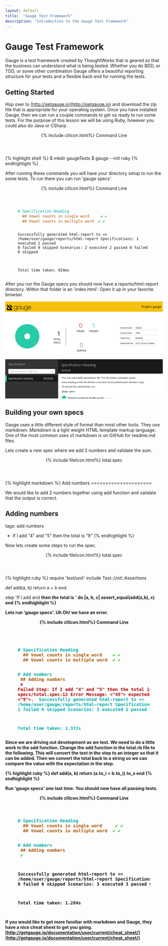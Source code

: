 ```yaml
---
layout: default
title:  "Gauge Test Framework"
description: "Introduction to the Gauge Test Framework"
---
```

# Gauge Test Framework

Gauge is a test framework created by ThoughtWorks that is geared so that the
business can understand what is being tested.  Whether you do BDD, or TDD, or
some other combination Gauge offers a beautiful reporting structure for your
tests and a flexible back end for running the tests.

## Getting Started

Hop over to [http://getgauge.io](http://getgauge.io) and download the zip file
that is appropriate for your operating system.  Once you have installed Gauge,
then we can run a couple commands to get us ready to run some tests.  For the
purpose of this lesson we will be using Ruby, however you could also do Java or
CSharp.

<div class="w3-card">
<header class="w3-container w3-grey">
  {% include cliIcon.html%}
  Command Line
</header>

<div class="w3-container">
{% highlight shell %}
$ mkdir gaugeTests
$ gauge --init ruby
{% endhighlight %}
</div>
</div>

After running these commands you will have your directory setup to run the some
tests.  To run them you can run 'gauge specs'.  
<div class="w3-card">
<header class="w3-container w3-grey">
  {% include cliIcon.html%}
  Command Line
</header>

<div class="w3-container">
<figure class="highlight">
<pre><code class="language-text" data-lang="text"><span style="color:#0AA"># Specification Heading
</span><span style="color:#A50">  ## Vowel counts in single word	</span><span style="color:#0A0"> ✔</span><span style="color:#0A0"> ✔</span>
<span style="color:#A50">  ## Vowel counts in multiple word	</span><span style="color:#0A0"> ✔</span><span style="color:#0A0"> ✔</span>

Successfully generated html-report to => /home/user/gauge/reports/html-report
Specifications:	1 executed	1 passed	0 failed	0 skipped
Scenarios:	2 executed	2 passed	0 failed	0 skipped

Total time taken: 924ms
</code></pre></figure>
</div>
</div>

After you run the Gauge specs you should now have a reports/html-report
directory.  Within that folder is an 'index.html'.  Open it up in your favorite
browser.

<img src="/lib/images/gaugeReport.png" alt="Gauge Report Image" class="tc-full-image" />

## Building your own specs

Gauge uses a little different style of format than most other tools.  They use
markdown.  Markdown is a light weight HTML template markup language.  One of the
most common uses of markdown is on GitHub for readme.md files.

Lets create a new spec where we add 2 numbers and validate the sum.

<div class="w3-card">
<header class="w3-container w3-blue">
  {% include fileIcon.html%}
  total.spec
</header>

<div class="w3-container">
{% highlight markdown %}
Add numbers
=====================

We would like to add 2 numbers together using add function and validate
that the output is correct.

Adding numbers
---------------------------

tags: add numbers

* If I add "4" and "5" then the total is "9"
{% endhighlight %}
</div>
</div>

Now lets create some steps to run the spec.

<div class="w3-card">
<header class="w3-container w3-blue">
  {% include fileIcon.html%}
  total.spec
</header>

<div class="w3-container">
{% highlight ruby %}
require 'test/unit'
include Test::Unit::Assertions

def add(a, b)
  return a + b
end

step 'If I add <a> and <b> then the total is <c>' do |a, b, c|
   assert_equal(add(a,b), c)
end
{% endhighlight %}
</div>
</div>

Lets run 'gauge specs'.  Uh Oh! we have an error.

<div class="w3-card">
<header class="w3-container w3-grey">
  {% include cliIcon.html%}
  Command Line
</header>

<div class="w3-container">
<figure class="highlight">
<pre><span style="color:#0AA">
<span style="color:#0AA"># Specification Heading</span>
<span style="color:#A50">  ## Vowel counts in single word	</span><span style="color:#0A0"> ✔</span><span style="color:#0A0"> ✔</span>
<span style="color:#A50">  ## Vowel counts in multiple word	</span><span style="color:#0A0"> ✔</span><span style="color:#0A0"> ✔</span>

<span style="color:#0AA"># Add numbers</span>
</span><span style="color:#A50">  ## Adding numbers	</span><span style="color:#A00"> ✘</span><span style="color:#A00">
        Failed Step: If I add "4" and "5" then the total is "9"
        Specification: specs/total.spec:12
        Error Message: <"45"> expected but was
        <"9">.
</span>
Successfully generated html-report to => /home/user/gauge/reports/html-report
Specifications:	2 executed	1 passed	1 failed	0 skipped
Scenarios:	3 executed	2 passed	1 failed	0 skipped

Total time taken: 1.372s
</pre>
</figure>
</div>
</div>

Since we are driving out development as we test.  We need to do a little work to
the add function. Change the add function in the total.rb file to the following.
This will convert the text in the step to an integer so that it can be added.
Then we convert the total back to a string so we can compare the value with the
expectation in the step.

{% highlight ruby %}
def add(a, b)
  return (a.to_i + b.to_i).to_s
end
{% endhighlight %}

Run 'gauge specs' one last time. You should now have all passing tests.

<div class="w3-card">
<header class="w3-container w3-grey">
  {% include cliIcon.html%}
  Command Line
</header>

<div class="w3-container">
<figure class="highlight">
<pre>
<span style="color:#0AA"># Specification Heading
</span><span style="color:#A50">  ## Vowel counts in single word	</span><span style="color:#0A0"> ✔</span><span style="color:#0A0"> ✔</span>
<span style="color:#A50">  ## Vowel counts in multiple word	</span><span style="color:#0A0"> ✔</span><span style="color:#0A0"> ✔</span>

<span style="color:#0AA"># Add numbers
</span><span style="color:#A50">  ## Adding numbers	</span><span style="color:#0A0"> ✔</span>

Successfully generated html-report to => /home/user/gauge/reports/html-report
Specifications:	2 executed	2 passed	0 failed	0 skipped
Scenarios:	3 executed	3 passed	0 failed	0 skipped

Total time taken: 1.284s

</pre>
</figure>
</div>
</div>

If you would like to get more familiar with markdown and Gauge, they have a nice
cheat sheet to get you going. [http://getgauge.io/documentation/user/current/cheat_sheet/](http://getgauge.io/documentation/user/current/cheat_sheet/)
